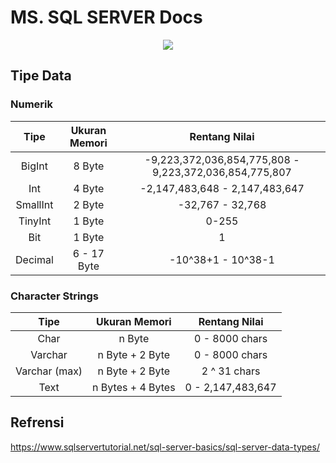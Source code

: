 # MS. SQL SERVER Docs
<p align="center">
  <img src="https://user-images.githubusercontent.com/67460437/144825129-7a33d901-6527-41f9-9a7e-502d07bc65d5.png">
</p>

## Tipe Data
### Numerik
|   Tipe   | Ukuran Memori |                      Rentang Nilai                     |
|:--------:|:-------------:|:------------------------------------------------------:|
|  BigInt  |     8 Byte    | -9,223,372,036,854,775,808 - 9,223,372,036,854,775,807 |
|    Int   |     4 Byte    | -2,147,483,648 - 2,147,483,647                         |
| SmallInt |     2 Byte    | -32,767 - 32,768                                       |
|  TinyInt |     1 Byte    | 0-255                                                  |
|    Bit   |     1 Byte    | 1                                                      |
|  Decimal |  6 - 17 Byte  | -10^38+1 - 10^38-1                                     |

### Character Strings
|      Tipe     |   Ukuran Memori   |   Rentang Nilai   |
|:-------------:|:-----------------:|:-----------------:|
|      Char     |       n Byte      | 0 - 8000 chars    |
|    Varchar    |  n Byte + 2 Byte  | 0 - 8000 chars    |
| Varchar (max) |  n Byte + 2 Byte  | 2 ^ 31 chars      |
|      Text     | n Bytes + 4 Bytes | 0 - 2,147,483,647 |


## Refrensi
https://www.sqlservertutorial.net/sql-server-basics/sql-server-data-types/
